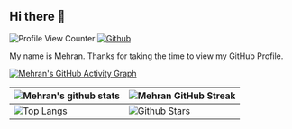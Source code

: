 ## Hi there 👋

![Profile View Counter](https://komarev.com/ghpvc/?username=attarmehran)
[![Github](https://img.shields.io/github/followers/attarmehran?label=Follow&style=social)](https://github.com/attarmehran)


<div size='20px'> My name is Mehran. Thanks for taking the time to view my GitHub Profile. 
</div>

[![Mehran's GitHub Activity Graph](https://activity-graph.herokuapp.com/graph?username=attarmehran&theme=tokyonight)](https://git.io/praveenscience)

| ![Mehran's github stats](https://github-readme-stats.vercel.app/api?username=attarmehran&show_icons=true&theme=tokyonight) | ![Mehran GitHub Streak](https://github-readme-streak-stats.herokuapp.com/?user=attarmehran&theme=tokyonight) |
| --- | --- |
| ![Top Langs](https://github-readme-stats.vercel.app/api/top-langs/?username=attarmehran&theme=tokyonight) | ![Github Stars](https://github-readme-stats.vercel.app/api?username=attarmehran&show_icons=true&locale=en&count_private=true&hide_rank=true&custom_title=My%20GitHub%20Stats&disable_animations=true&theme=tokyonight) |
